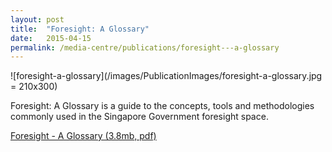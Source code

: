 ```yaml
---
layout: post
title:  "Foresight: A Glossary"
date:   2015-04-15
permalink: /media-centre/publications/foresight---a-glossary
---
```


![foresight-a-glossary](/images/PublicationImages/foresight-a-glossary.jpg = 210x300)

   
Foresight: A Glossary is a guide to the concepts, tools and methodologies commonly used in the Singapore Government foresight space.



[Foresight - A Glossary (3.8mb, pdf)](https://github.com/isomerpages/isomerpages-stratgroup/raw/master/images/PublicationImages/foresight-a-glossary.jpg)


